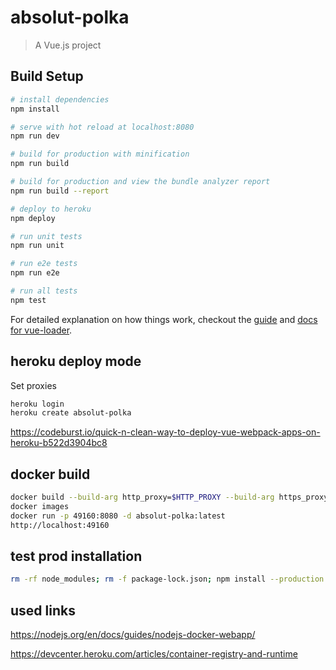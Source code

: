 # absolut-polka

> A Vue.js project

## Build Setup

``` bash
# install dependencies
npm install

# serve with hot reload at localhost:8080
npm run dev

# build for production with minification
npm run build

# build for production and view the bundle analyzer report
npm run build --report

# deploy to heroku
npm deploy

# run unit tests
npm run unit

# run e2e tests
npm run e2e

# run all tests
npm test
```

For detailed explanation on how things work, checkout the [guide](http://vuejs-templates.github.io/webpack/) and [docs for vue-loader](http://vuejs.github.io/vue-loader).

## heroku deploy mode
Set proxies
``` bash
heroku login
heroku create absolut-polka
```
https://codeburst.io/quick-n-clean-way-to-deploy-vue-webpack-apps-on-heroku-b522d3904bc8

## docker build
``` bash
docker build --build-arg http_proxy=$HTTP_PROXY --build-arg https_proxy=$HTTPS_PROXY -t absolut-polka .
docker images
docker run -p 49160:8080 -d absolut-polka:latest
http://localhost:49160
```

## test prod installation
``` bash
rm -rf node_modules; rm -f package-lock.json; npm install --production
```

## used links
https://nodejs.org/en/docs/guides/nodejs-docker-webapp/

https://devcenter.heroku.com/articles/container-registry-and-runtime

